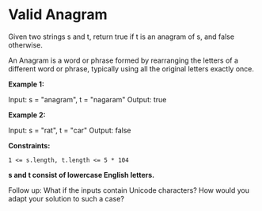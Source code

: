 # Valid Anagram

Given two strings s and t, return true if t is an anagram of s, and false otherwise.

An Anagram is a word or phrase formed by rearranging the letters of a different word or phrase, typically using all the original letters exactly once.

**Example 1:**

Input: s = "anagram", t = "nagaram"
Output: true

**Example 2:**

Input: s = "rat", t = "car"
Output: false

**Constraints:**

`1 <= s.length, t.length <= 5 * 104`

**s and t consist of lowercase English letters.**

Follow up: What if the inputs contain Unicode characters? How would you adapt your solution to such a case?
